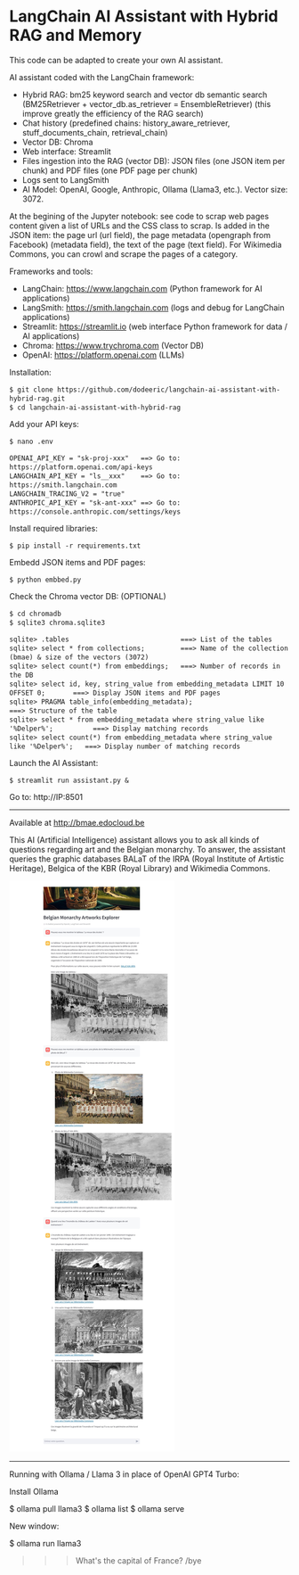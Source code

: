 # LangChain AI Assistant with Hybrid RAG and Memory

This code can be adapted to create your own AI assistant.

AI assistant coded with the LangChain framework:

- Hybrid RAG: bm25 keyword search and vector db semantic search (BM25Retriever + vector_db.as_retriever = EnsembleRetriever) (this improve greatly the efficiency of the RAG search)
- Chat history (predefined chains: history_aware_retriever, stuff_documents_chain, retrieval_chain)
- Vector DB: Chroma
- Web interface: Streamlit
- Files ingestion into the RAG (vector DB): JSON files (one JSON item per chunk) and PDF files (one PDF page per chunk)
- Logs sent to LangSmith
- AI Model: OpenAI, Google, Anthropic, Ollama (Llama3, etc.). Vector size: 3072.

At the begining of the Jupyter notebook: see code to scrap web pages content given a list of URLs and the CSS class to scrap. Is added in the JSON item: the page url (url field), the page metadata (opengraph from Facebook) (metadata field), the text of the page (text field). For Wikimedia Commons, you can crowl and scrape the pages of a category.
 
Frameworks and tools:

- LangChain: https://www.langchain.com (Python framework for AI applications)
- LangSmith: https://smith.langchain.com (logs and debug for LangChain applications)
- Streamlit: https://streamlit.io (web interface Python framework for data / AI applications)
- Chroma: https://www.trychroma.com (Vector DB)
- OpenAI: https://platform.openai.com (LLMs)

Installation:

```
$ git clone https://github.com/dodeeric/langchain-ai-assistant-with-hybrid-rag.git
$ cd langchain-ai-assistant-with-hybrid-rag
```

Add your API keys:

```
$ nano .env
```

```
OPENAI_API_KEY = "sk-proj-xxx"   ==> Go to: https://platform.openai.com/api-keys
LANGCHAIN_API_KEY = "ls__xxx"    ==> Go to: https://smith.langchain.com
LANGCHAIN_TRACING_V2 = "true"    
ANTHROPIC_API_KEY = "sk-ant-xxx" ==> Go to: https://console.anthropic.com/settings/keys
```

Install required libraries:

```
$ pip install -r requirements.txt
```

Embedd JSON items and PDF pages:

```
$ python embbed.py
```

Check the Chroma vector DB: (OPTIONAL)

```
$ cd chromadb
$ sqlite3 chroma.sqlite3
```
```
sqlite> .tables                            ===> List of the tables
sqlite> select * from collections;         ===> Name of the collection (bmae) & size of the vectors (3072)
sqlite> select count(*) from embeddings;   ===> Number of records in the DB
sqlite> select id, key, string_value from embedding_metadata LIMIT 10 OFFSET 0;       ===> Display JSON items and PDF pages
sqlite> PRAGMA table_info(embedding_metadata);                                        ===> Structure of the table   
sqlite> select * from embedding_metadata where string_value like '%Delper%';          ===> Display matching records
sqlite> select count(*) from embedding_metadata where string_value like '%Delper%';   ===> Display number of matching records
```

Launch the AI Assistant:

```
$ streamlit run assistant.py &
```

Go to: http://IP:8501

---

Available at http://bmae.edocloud.be

This AI (Artificial Intelligence) assistant allows you to ask all kinds of questions regarding art and the Belgian monarchy. To answer, the assistant queries the graphic databases BALaT of the IRPA (Royal Institute of Artistic Heritage), Belgica of the KBR (Royal Library) and Wikimedia Commons.

![bmae](./images/screenshot.jpg)

---

Running with Ollama / Llama 3 in place of OpenAI GPT4 Turbo:

Install Ollama

$ ollama pull llama3
$ ollama list
$ ollama serve

New window:

$ ollama run llama3
>>> What's the capital of France?
>>> /bye
